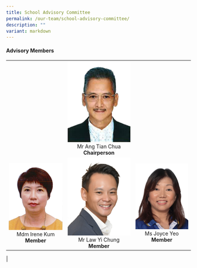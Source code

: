 ```yaml
---
title: School Advisory Committee
permalink: /our-team/school-advisory-committee/
description: ""
variant: markdown
---
```

#### Advisory Members

| |||
|:---:|:---:|:---:|
||<img src="/images/SAC/mr_ang_tian_chua.jpg"> Mr Ang Tian Chua <br>**Chairperson** | 
|<img src="/images/SAC/mdm_irene_kum.jpg"> Mdm Irene Kum <br> **Member**| <img src="/images/SAC/mr_law_yi_chung.jpg"> Mr Law Yi Chung <br> **Member** | <img src="/images/SAC/ms_joyce_teo.jpg"> Ms Joyce Yeo <br> **Member** |
|
